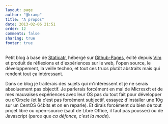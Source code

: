 ```yaml
---
layout: page
author: "@kramp"
title: "A propos"
date: 2013-02-06 21:51
order: 12
comments: false
sharing: true
footer: true
---
```


Petit blog à base de [Staticatr](http://github.com/krampstudio/staticatr), hébergé sur [Github-Pages](http://pages.github.com/), édité depuis [Vim](http://www.vim.org/) et produit de réflexions et d'expériences sur le web, l'open source, le développement, la veille techno, et tout ces trucs plutôt abstraits mais qui rendent tout ça intéressant. 

Dans ce blog je traiterais des sujets qui m'intéressent et je ne serais absoluement pas objectif. Je parlerais forcément en mal de Micrxsxft et de mes mauvaises expériences avec leur OS pas du tout fait pour développer ou d'Orxcle (et là c'est pas forcément subjectif, essayez d'installer une 10g sur un CentOS 64bits et on en reparle). Et dirais forcément du bien de tout projet libre ou open-source (sauf de Libre Office, il faut pas pousser) ou de Javascript (parce que _ca défonce, c'est la mode_).

